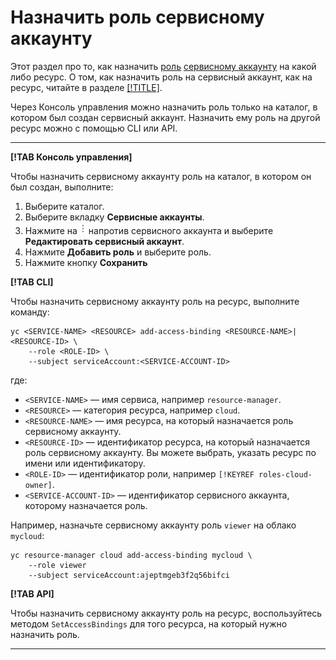 # Назначить роль сервисному аккаунту

Этот раздел про то, как назначить [роль](../../concepts/access-control/roles.md) [сервисному аккаунту](../../concepts/users/service-accounts.md) на какой либо ресурс. О том, как назначить роль на сервисный аккаунт, как на ресурс, читайте в разделе [[!TITLE]](set-access-bindings.md).

Через Консоль управления можно назначить роль только на каталог, в котором был создан сервисный аккаунт. Назначить ему роль на другой ресурс можно с помощью CLI или API.

---

**[!TAB Консоль управления]**

Чтобы назначить сервисному аккаунту роль на каталог, в котором он был создан, выполните:

1. Выберите каталог.
2. Выберите вкладку **Сервисные аккаунты**.
3. Нажмите на ![](../../../_assets/dots.png) напротив сервисного аккаунта и выберите **Редактировать сервисный аккаунт**.
4. Нажмите **Добавить роль** и выберите роль.
5. Нажмите кнопку **Сохранить**

**[!TAB CLI]**

Чтобы назначить сервисному аккаунту роль на ресурс, выполните команду:

```
yc <SERVICE-NAME> <RESOURCE> add-access-binding <RESOURCE-NAME>|<RESOURCE-ID> \
    --role <ROLE-ID> \
    --subject serviceAccount:<SERVICE-ACCOUNT-ID>
```

где:

* `<SERVICE-NAME>` — имя сервиса, например `resource-manager`.
* `<RESOURCE>` — категория ресурса, например `cloud`.
* `<RESOURCE-NAME>` — имя ресурса, на который назначается роль сервисному аккаунту.
* `<RESOURCE-ID>` — идентификатор ресурса, на который назначается роль сервисному аккаунту. Вы можете выбрать, указать ресурс по имени или идентификатору.
* `<ROLE-ID>` — идентификатор роли, например `[!KEYREF roles-cloud-owner]`.
* `<SERVICE-ACCOUNT-ID>` — идентификатор сервисного аккаунта, которому назначается роль.

Например, назначьте сервисному аккаунту роль `viewer` на облако `mycloud`:

```
yc resource-manager cloud add-access-binding mycloud \
    --role viewer
    --subject serviceAccount:ajeptmgeb3f2q56bifci
```

**[!TAB API]**

Чтобы назначить сервисному аккаунту роль на ресурс, воспользуйтесь методом `SetAccessBindings` для того ресурса, на который нужно назначить роль.

---